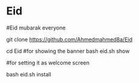 # Eid
#Eid mubarak everyone 

git clone https://github.com/Ahmedmahmed8a/Eid

cd Eid
#for showing the banner
bash eid.sh show

#for setting it as welcome screen 

bash eid.sh install
